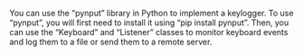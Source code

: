 You can use the “pynput” library in Python to implement a keylogger. To use “pynput”, you will first need to install it using “pip install pynput”. Then, you can use the “Keyboard” and “Listener” classes to monitor keyboard events and log them to a file or send them to a remote server. 
